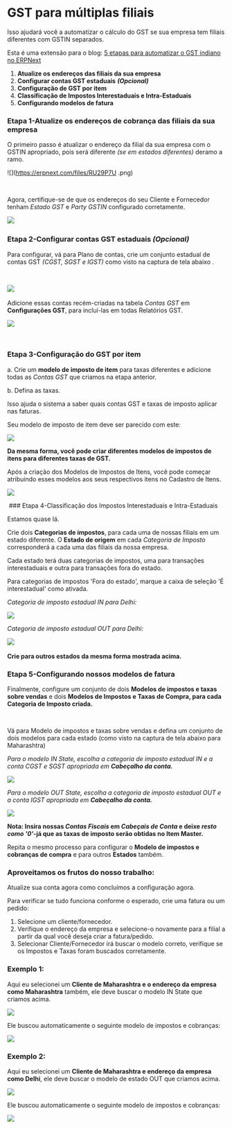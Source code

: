# GST para múltiplas filiais



Isso ajudará você a automatizar o cálculo do GST se sua empresa tem filiais diferentes com GSTIN separados. 

  


Esta é uma extensão para o blog: [5 etapas para automatizar o GST indiano no ERPNext](https://erpnext.com/blog/erpnext-features/5-steps-to-automate-indian-gst-in-erpnext)

  
1. **Atualize os endereços das filiais da sua empresa**
2. **Configurar contas GST estaduais** ***(Opcional)***
3. **Configuração de GST por item**
4. **Classificação de Impostos Interestaduais e Intra-Estaduais**
5. **Configurando modelos de fatura**

  


### Etapa 1-Atualize os endereços de cobrança das filiais da sua empresa

  


O primeiro passo é atualizar o endereço da filial da sua empresa com o GSTIN apropriado, pois será diferente *(se em estados diferentes)* deramo a ramo. 

  


![](https://erpnext.com/files/RU29P7U .png)

﻿

Agora, certifique-se de que os endereços do seu Cliente e Fornecedor tenham *Estado GST* e *Party GSTIN* configurado corretamente.

  


﻿![](https://erpnext.com/files/LdjEDNd.png)

### 

### ﻿Etapa 2-Configurar contas GST estaduais ***(Opcional)***

  


Para configurar, vá para Plano de contas, crie um conjunto estadual de contas GST *(CGST, SGST e IGST)* como visto na captura de tela abaixo .

﻿

﻿![](https://erpnext.com/files/BVg9U1f.png)

  
 

  


Adicione essas contas recém-criadas na tabela *Contas GST* em **Configurações GST**, para incluí-las em todas Relatórios GST.

  


![](https://erpnext.com/files/JBtVopQ.png)

 

### Etapa 3-Configuração do GST por item

  


a. Crie um **modelo de imposto de item** para taxas diferentes e adicione todas as *Contas GST* que criamos na etapa anterior.

b. Defina as taxas.

Isso ajuda o sistema a saber quais contas GST e taxas de imposto aplicar nas faturas.

  


Seu modelo de imposto de item deve ser parecido com este: 

![](https://erpnext.com/files/MuMGvEa.png)

  


**Da mesma forma, você pode criar diferentes modelos de impostos de itens para diferentes taxas de GST.** 

  
 

Após a criação dos Modelos de Impostos de Itens, você pode começar atribuindo esses modelos aos seus respectivos itens no Cadastro de Itens.

  


![](https://erpnext.com/files/qhXeg1d.png)

 ### Etapa 4-Classificação dos Impostos Interestaduais e Intra-Estaduais

  


Estamos quase lá.

Crie dois **Categorias de impostos**, para cada uma de nossas filiais em um estado diferente. O **Estado de origem** em cada *Categoria de Imposto* corresponderá a cada uma das filiais da nossa empresa.

Cada estado terá duas categorias de impostos, uma para transações interestaduais e outra para transações fora do estado. 

  


Para categorias de impostos 'Fora do estado', marque a caixa de seleção 'É interestadual' como ativada. 

  


*Categoria de imposto estadual IN para Delhi:* 

![](https://erpnext.com/files/qJiylOa.png)

  
*Categoria de imposto estadual OUT para Delhi:* 

![](https://erpnext.com/files/vL7KwMs.png) 

**Crie para outros estados da mesma forma mostrada acima.**

  


### Etapa 5-Configurando nossos modelos de fatura

  


Finalmente, configure um conjunto de dois **Modelos de impostos e taxas sobre vendas** e dois **Modelos de Impostos e Taxas de Compra, para cada Categoria de Imposto criada.** 

**﻿**

Vá para Modelo de impostos e taxas sobre vendas e defina um conjunto de dois modelos para cada estado (como visto na captura de tela abaixo para Maharashtra)  


*Para o modelo IN State, escolha a categoria de imposto estadual IN e a conta CGST e SGST apropriada em* ***Cabeçalho da conta.*** 

  


![](https://erpnext.com/files/Jv8R3fX.png)

  


*Para o modelo OUT State, escolha a categoria de imposto estadual OUT e a conta IGST apropriada em* ***Cabeçalho da conta.*** 

![](https://erpnext.com/files/lwQVAOr.png)

  


**Nota: Insira nossas *Contas Fiscais* em *Cabeçais de Conta* e deixe *resto como '0'*-já que as taxas de imposto serão obtidas no Item Master.**

  


Repita o mesmo processo para configurar o **Modelo de impostos e cobranças de compra** e para outros **Estados** também. 

  


### Aproveitamos os frutos do nosso trabalho:

  


Atualize sua conta agora como concluímos a configuração agora.

  


Para verificar se tudo funciona conforme o esperado, crie uma fatura ou um pedido:

1. Selecione um cliente/fornecedor.
2. Verifique o endereço da empresa e selecione-o novamente para a filial a partir da qual você deseja criar a fatura/pedido.
3. Selecionar Cliente/Fornecedor irá buscar o modelo correto, verifique se os Impostos e Taxas foram buscados corretamente.

  


### Exemplo 1:

Aqui eu selecionei um **Cliente de Maharashtra e o endereço da empresa como Maharashtra** também, ele deve buscar o modelo IN State que criamos acima.

  


![](https://erpnext.com/files/KOv2bSi.png)

  


Ele buscou automaticamente o seguinte modelo de impostos e cobranças:

![](https://erpnext.com/files/Kz3m5ux.png)  


### Exemplo 2:

Aqui eu selecionei um **Cliente de Maharashtra e endereço da empresa como Delhi**, ele deve buscar o modelo de estado OUT que criamos acima.

  


![](https://erpnext.com/files/edIsIvn.png)

  


Ele buscou automaticamente o seguinte modelo de impostos e cobranças:

![](https://erpnext.com/files/0DvILkB.png)















